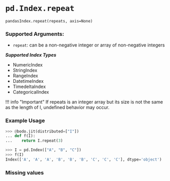 # `pd.Index.repeat`

`pandasIndex.repeat(repeats, axis=None)`

### Supported Arguments:

- `repeat`: can be a non-negative integer or array of non-negative integers

***Supported Index Types***

- NumericIndex
- StringIndex
- RangeIndex
- DatetimeIndex
- TimedeltaIndex
- CategoricalIndex

!!! info "Important"
If repeats is an integer array but its size is not the same as the length of I, undefined behavior may occur.

### Example Usage

```py
>>> @bodo.jit(distributed=["I"])
... def f(I):
...    return I.repeat(3)

>>> I = pd.Index(["A", "B", "C"])
>>> f(I)
Index(['A', 'A', 'A', 'B', 'B', 'B', 'C', 'C', 'C'], dtype='object')
```

### Missing values
